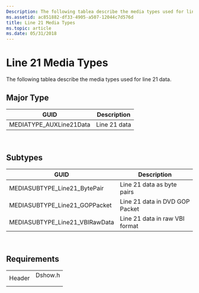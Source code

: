 ```yaml
---
Description: The following tablea describe the media types used for line 21 data.
ms.assetid: ac851882-df33-4905-a507-12044c7d576d
title: Line 21 Media Types
ms.topic: article
ms.date: 05/31/2018
---
```


# Line 21 Media Types

The following tablea describe the media types used for line 21 data.

## Major Type



| GUID                     | Description  |
|--------------------------|--------------|
| MEDIATYPE\_AUXLine21Data | Line 21 data |



 

## Subtypes



| GUID                             | Description                    |
|----------------------------------|--------------------------------|
| MEDIASUBTYPE\_Line21\_BytePair   | Line 21 data as byte pairs     |
| MEDIASUBTYPE\_Line21\_GOPPacket  | Line 21 data in DVD GOP Packet |
| MEDIASUBTYPE\_Line21\_VBIRawData | Line 21 data in raw VBI format |



 

## Requirements



|                   |                                                                                    |
|-------------------|------------------------------------------------------------------------------------|
| Header<br/> | <dl> <dt>Dshow.h</dt> </dl> |



 

 




